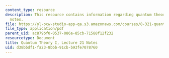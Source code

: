 ```yaml
---
content_type: resource
description: This resource contains information regarding quantum theory I, lecture
  notes.
file: https://ol-ocw-studio-app-qa.s3.amazonaws.com/courses/8-321-quantum-theory-i-fall-2017/d38bbdf1fa238bbb91cbb93fe7078760_MIT8_321F17_lec21.pdf
file_type: application/pdf
parent_uid: ac879bf0-0537-086a-85cb-71588f12f232
resourcetype: Document
title: Quantum Theory I, Lecture 21 Notes
uid: d38bbdf1-fa23-8bbb-91cb-b93fe7078760
---
```

